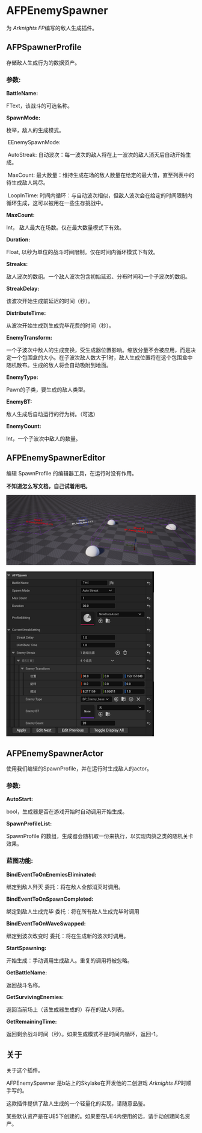 # AFPEnemySpawner

为 *Arknights FP*编写的敌人生成插件。

## AFPSpawnerProfile

存储敌人生成行为的数据资产。

### 参数:

**BattleName:**

FText，该战斗的可选名称。

**SpawnMode:**

枚举，敌人的生成模式。

​	EEnemySpawnMode:

​		AutoStreak: 自动波次：每一波次的敌人将在上一波次的敌人消灭后自动开始生成。

​		MaxCount: 最大数量：维持生成在场的敌人数量在给定的最大值，直至列表中的待生成敌人耗尽。

​		LoopInTime: 时间内循环：与自动波次相似，但敌人波次会在给定的时间限制内循环生成，这可以被用在一些生存挑战中。

**MaxCount:**

Int， 敌人最大在场数。仅在最大数量模式下有效。

**Duration:**

Float, 以秒为单位的战斗时间限制。仅在时间内循环模式下有效。

**Streaks:**

敌人波次的数组。一个敌人波次包含初始延迟、分布时间和一个子波次的数组。

**StreakDelay:**

该波次开始生成前延迟的时间（秒）。

**DistributeTime:**

从波次开始生成到生成完毕花费的时间（秒）。

**EnemyTransform:**

一个子波次中敌人的生成变换，受生成器位置影响。缩放分量不会被应用，而是决定一个包围盒的大小。在子波次敌人数大于1时，敌人生成位置将在这个包围盒中随机散布。生成的敌人将会自动吸附到地面。

**EnemyType:**

Pawn的子类，要生成的敌人类型。

**EnemyBT:**

敌人生成后自动运行的行为树。（可选）

**EnemyCount:**

Int，一个子波次中敌人的数量。



## AFPEnemySpawnerEditor

编辑 SpawnProfile 的编辑器工具，在运行时没有作用。

**不知道怎么写文档，自己试着用吧。**

![Scrshot](IMG/Snipaste_2023-03-17_04-39-16.png)

<img src="IMG/Snipaste_2023-03-17_04-40-26.png" alt="Scrshot" style="zoom:50%;" />

## AFPEnemySpawnerActor

使用我们编辑的SpawnProfile，并在运行时生成敌人的actor。

### 参数:

**AutoStart:**

bool，生成器是否在游戏开始时自动调用开始生成。

**SpawnProfileList:**

SpawnProfile 的数组，生成器会随机取一份来执行，以实现肉鸽之类的随机关卡效果。

### 蓝图功能:

**BindEventToOnEnemiesEliminated:**

绑定到敌人歼灭 委托：将在敌人全部消灭时调用。

**BindEventToOnSpawnCompleted:**

绑定到敌人生成完毕 委托：将在所有敌人生成完毕时调用

**BindEventToOnWaveSwapped:**

绑定到波次改变时 委托：将在生成新的波次时调用。

**StartSpawning:**

开始生成：手动调用生成敌人。重复的调用将被忽略。

**GetBattleName:**

返回战斗名称。

**GetSurvivingEnemies:**

返回当前场上（该生成器生成的）存在的敌人列表。

**GetRemainingTime:**

返回剩余战斗时间（秒）。如果生成模式不是时间内循环，返回-1。



## 关于

关于这个插件。

AFPEnemySpawner  是b站上的Skylake在开发他的二创游戏 *Arknights FP*时顺手写的。

这款插件提供了敌人生成的一个轻量化的实现，请随意品鉴。

某些默认资产是在UE5下创建的。如果要在UE4内使用的话，请手动创建同名资产。

